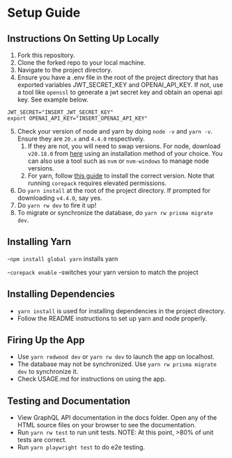 # Setup Guide

## Instructions On Setting Up Locally
1. Fork this repository.
2. Clone the forked repo to your local machine.
3. Navigate to the project directory.
4. Ensure you have a .env file in the root of the project directory that has exported variables JWT_SECRET_KEY and OPENAI_API_KEY. If not, use a tool like `openssl` to generate a jwt secret key and obtain an openai api key. See example below.
```
JWT_SECRET="INSERT_JWT_SECRET_KEY"
export OPENAI_API_KEY="INSERT_OPENAI_API_KEY"
```
5. Check your version of node and yarn by doing `node -v` and `yarn -v`. Ensure they are `20.x` and `4.4.0` respectively.
    1. If they are not, you will need to swap versions. For node, download `v20.18.0` from [here](https://nodejs.org/en/download/package-manager) using an installation method of your choice. You can also use a tool such as `nvm` or `nvm-windows` to manage node versions.
    2. For yarn, follow [this guide](https://docs.redwoodjs.com/docs/how-to/using-yarn/) to install the correct version. Note that running `corepack` requires elevated permissions.
6. Do `yarn install` at the root of the project directory. If prompted for downloading `v4.4.0`, say yes.
7. Do `yarn rw dev` to fire it up!
8. To migrate or synchronize the database, do `yarn rw prisma migrate dev`.


## Installing Yarn
-`npm install global yarn` installs yarn

-`corepack enable` -switches your yarn version to match the project


## Installing Dependencies

- `yarn install` is used for installing dependencies in the project directory.
- Follow the README instructions to set up yarn and node properly.

## Firing Up the App

- Use `yarn redwood dev` or `yarn rw dev` to launch the app on localhost.
- The database may not be synchronized. Use `yarn rw prisma migrate dev` to synchronize it.
- Check USAGE.md for instructions on using the app.

## Testing and Documentation

- View GraphQL API documentation in the docs folder. Open any of the HTML source files on your browser to see the documentation.
- Run `yarn rw test` to run unit tests. NOTE: At this point, >80% of unit tests are correct.
- Run `yarn playwright test` to do e2e testing.
